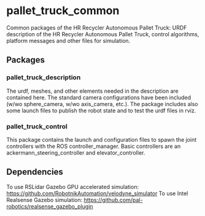 # pallet_truck_common

Common packages of the HR Recycler Autonomous Pallet Truck: URDF description of the HR Recycler Autonomous Pallet Truck, control algorithms, platform messages and other files for simulation.


## Packages

### pallet_truck_description

The urdf, meshes, and other elements needed in the description are contained here. The standard camera configurations have been included (w/wo sphere_camera, w/wo axis_camera, etc.). The package includes also some launch files to publish the robot state and to test the urdf files in rviz.

### pallet_truck_control

This package contains the launch and configuration files to spawn the joint controllers with the ROS controller_manager. Basic controllers are an ackermann_steering_controller and elevator_controller.

## Dependencies

To use RSLidar Gazebo GPU accelerated simulation: https://github.com/RobotnikAutomation/velodyne_simulator
To use Intel Realsense Gazebo simulation: https://github.com/pal-robotics/realsense_gazebo_plugin
